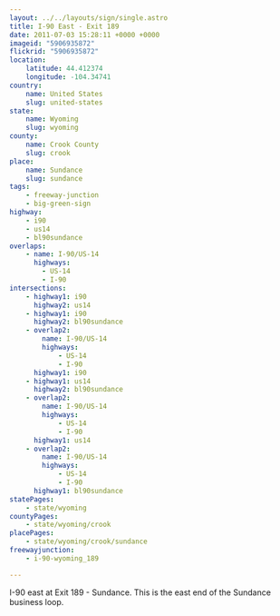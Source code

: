 ```yaml
---
layout: ../../layouts/sign/single.astro
title: I-90 East - Exit 189
date: 2011-07-03 15:28:11 +0000 +0000
imageid: "5906935872"
flickrid: "5906935872"
location:
    latitude: 44.412374
    longitude: -104.34741
country:
    name: United States
    slug: united-states
state:
    name: Wyoming
    slug: wyoming
county:
    name: Crook County
    slug: crook
place:
    name: Sundance
    slug: sundance
tags:
    - freeway-junction
    - big-green-sign
highway:
    - i90
    - us14
    - bl90sundance
overlaps:
    - name: I-90/US-14
      highways:
        - US-14
        - I-90
intersections:
    - highway1: i90
      highway2: us14
    - highway1: i90
      highway2: bl90sundance
    - overlap2:
        name: I-90/US-14
        highways:
            - US-14
            - I-90
      highway1: i90
    - highway1: us14
      highway2: bl90sundance
    - overlap2:
        name: I-90/US-14
        highways:
            - US-14
            - I-90
      highway1: us14
    - overlap2:
        name: I-90/US-14
        highways:
            - US-14
            - I-90
      highway1: bl90sundance
statePages:
    - state/wyoming
countyPages:
    - state/wyoming/crook
placePages:
    - state/wyoming/crook/sundance
freewayjunction:
    - i-90-wyoming_189

---
```

I-90 east at Exit 189 - Sundance.  This is the east end of the Sundance business loop.